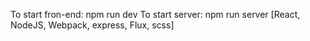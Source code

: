 To start fron-end: npm run dev
To start server: npm run server
[React, NodeJS, Webpack, express, Flux, scss]